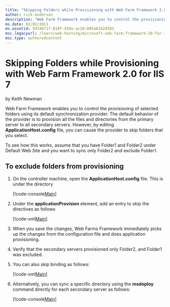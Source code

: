 ```yaml
---
title: "Skipping Folders while Provisioning with Web Farm Framework 2.0 for IIS 7"
author: rick-anderson
description: "Web Farm Framework enables you to control the provisioning of selected folders using its default synchronization provider. The default behavior of the provid..."
ms.date: 02/02/2011
ms.assetid: 5934bf1f-010f-420a-ac20-805a6342d593
msc.legacyurl: /learn/web-hosting/microsoft-web-farm-framework-20-for-iis-7/skipping-folders-while-provisioning-with-web-farm-framework-20-for-iis
msc.type: authoredcontent
---
```

# Skipping Folders while Provisioning with Web Farm Framework 2.0 for IIS 7

by Keith Newman

Web Farm Framework enables you to control the provisioning of selected folders using its default synchronization provider. The default behavior of the provider is to provision all the files and directories from the primary server to all secondary servers. However, by editing **ApplicationHost.config** file, you can cause the provider to skip folders that you select.

To see how this works, assume that you have Folder1 and Folder2 under Default Web Site and you want to sync only Folder2 and exclude Folder1.

## To exclude folders from provisioning

1. On the controller machine, open the **ApplicationHost.config** file. This is under the directory

    [!code-console[Main](skipping-folders-while-provisioning-with-web-farm-framework-20-for-iis/samples/sample1.cmd)]
2. Under the **applicationProvision** element, add an entry to skip the directives as follows

   [!code-xml[Main](skipping-folders-while-provisioning-with-web-farm-framework-20-for-iis/samples/sample2.xml?highlight=7-10)]

3. When you save the changes, Web Farms Framework immediately picks up the changes from the configuration file and does application provisioning.
4. Verify that the secondary servers provisioned only Folder2, and Folder1 was excluded.
5. You can also skip binding as follows:

    [!code-xml[Main](skipping-folders-while-provisioning-with-web-farm-framework-20-for-iis/samples/sample3.xml)]
6. Alternatively, you can sync a specific directory using the **msdeploy** command directly for each secondary server as follows:

    [!code-console[Main](skipping-folders-while-provisioning-with-web-farm-framework-20-for-iis/samples/sample4.cmd)]